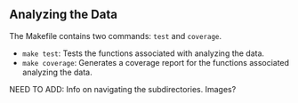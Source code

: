 ## Analyzing the Data

The Makefile contains two commands: `test` and `coverage`. 

- `make test`: Tests the functions associated with analyzing the data. 
- `make coverage`: Generates a coverage report for the functions associated analyzing the data. 

NEED TO ADD: Info on navigating the subdirectories. Images?
